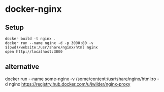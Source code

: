 # docker-nginx

## Setup

    docker build -t nginx .
    docker run --name nginx -d -p 3000:80 -v $(pwd)/website:/usr/share/nginx/html nginx
    open http://localhost:3000

## alternative

docker run --name some-nginx -v /some/content:/usr/share/nginx/html:ro -d nginx
https://registry.hub.docker.com/u/jwilder/nginx-proxy
